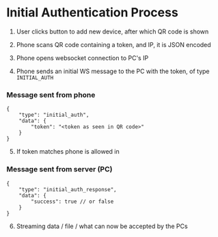 Initial Authentication Process
===

1. User clicks button to add new device, after which QR code is shown
2. Phone scans QR code containing a token, and IP, it is JSON encoded
3. Phone opens websocket connection to PC's IP

4. Phone sends an initial WS message to the PC with the token, of type `INITIAL_AUTH`

### Message sent from phone
```
{
	"type": "initial_auth",
	"data": {
		"token": "<token as seen in QR code>"
	}
}
```

5. If token matches phone is allowed in

### Message sent from server (PC)
```
{
	"type": "initial_auth_response",
	"data": {
		"success": true // or false
	}
}
```

6. Streaming data / file / what can now be accepted by the PCs

